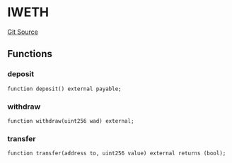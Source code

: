 # IWETH
[Git Source](https://github.com/lastpunk9999/noun-seek/blob/2a1069cba492fbace5a3f84c7e864724ea278be4/src/Interfaces.sol)


## Functions
### deposit


```solidity
function deposit() external payable;
```

### withdraw


```solidity
function withdraw(uint256 wad) external;
```

### transfer


```solidity
function transfer(address to, uint256 value) external returns (bool);
```

